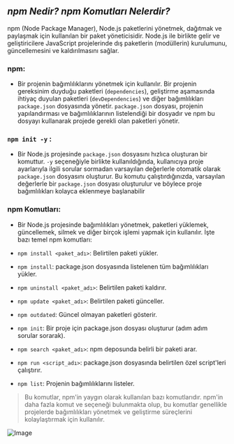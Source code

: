 ## _npm Nedir?  npm Komutları Nelerdir?_

npm (Node Package Manager), Node.js paketlerini yönetmek, dağıtmak ve paylaşmak için kullanılan bir paket yöneticisidir. Node.js ile birlikte gelir ve geliştiricilere JavaScript projelerinde dış paketlerin (modüllerin) kurulumunu, güncellemesini ve kaldırılmasını sağlar.

### npm:

- Bir projenin bağımlılıklarını yönetmek için kullanılır. Bir projenin gereksinim duyduğu paketleri (`dependencies`), geliştirme aşamasında ihtiyaç duyulan paketleri (`devDependencies`) ve diğer bağımlılıkları `package.json` dosyasında yönetir. `package.json` dosyası, projenin yapılandırması ve bağımlılıklarının listelendiği bir dosyadır ve npm bu dosyayı kullanarak projede gerekli olan paketleri yönetir.


### `npm init -y` :

- Bir Node.js projesinde `package.json` dosyasını hızlıca oluşturan bir komuttur. `-y` seçeneğiyle birlikte kullanıldığında, kullanıcıya proje ayarlarıyla ilgili sorular sormadan varsayılan değerlerle otomatik olarak `package.json` dosyasını oluşturur. Bu komutu çalıştırdığınızda, varsayılan değerlerle bir `package.json` dosyası oluşturulur ve böylece proje bağımlılıkları kolayca eklenmeye başlanabilir


### npm Komutları:

- Bir Node.js projesinde bağımlılıkları yönetmek, paketleri yüklemek, güncellemek, silmek ve diğer birçok işlemi yapmak için kullanılır. İşte bazı temel npm komutları:

- `npm install <paket_adı>`: Belirtilen paketi yükler.
- `npm install`: package.json dosyasında listelenen tüm bağımlılıkları yükler.
- `npm uninstall <paket_adı>`: Belirtilen paketi kaldırır.
- `npm update <paket_adı>`: Belirtilen paketi günceller.
- `npm outdated`: Güncel olmayan paketleri gösterir.
- `npm init`: Bir proje için package.json dosyası oluşturur (adım adım sorular sorarak).
- `npm search <paket_adı>`: npm deposunda belirli bir paketi arar.
- `npm run <script_adı>`: package.json dosyasında belirtilen özel script'leri çalıştırır.
- `npm list`: Projenin bağımlılıklarını listeler.

> Bu komutlar, npm'in yaygın olarak kullanılan bazı komutlarıdır. npm'in daha fazla komut ve seçeneği bulunmakta olup, bu komutlar genellikle projelerde bağımlılıkları yönetmek ve geliştirme süreçlerini kolaylaştırmak için kullanılır.

![Image](https://www.zdnet.com/a/img/resize/d101e2906705d7a0320f654afc914fd1c3631443/2020/01/13/7b52414d-132a-4ef9-b050-0f16e37f433b/npm.png?auto=webp&width=1280)